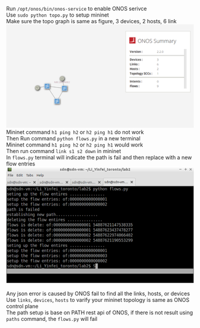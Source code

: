 Run `/opt/onos/bin/onos-service` to enable ONOS serivce <br>
Use `sudo python topo.py` to setup mininet <br>
Make sure the topo graph is same as figure, 3 devices, 2 hosts, 6 link<br>
![topology gui](topo.png "topology gui")
Mininet command `h1 ping h2` or `h2 ping h1` do not work<br>
Then Run command `python flows.py` in a new terminal<br> 
Mininet command `h1 ping h2` or `h2 ping h1` would work<br>
Then run command `link s1 s2 down` in mininet<br>
In `flows.py` terminal will indicate the path is fail and then replace with a new flow entries
![terminal result](output.png "terminal result")
<br>
<br>
Any json error is caused by ONOS fail to find all the links, hosts, or devices <br>
Use `links`, `devices`, `hosts` to varify your mininet topology is same as ONOS control plane <br>
The path setup is base on PATH rest api of ONOS, if there is not result using `paths` command, the `flows.py` will fail

